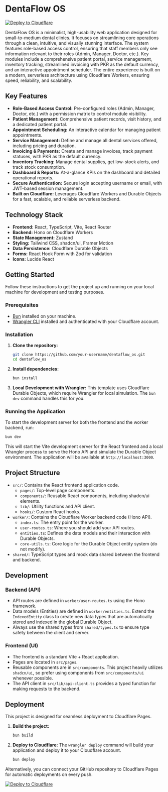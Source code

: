 # DentaFlow OS

[![Deploy to Cloudflare](https://deploy.workers.cloudflare.com/button)](https://deploy.workers.cloudflare.com/?url=https://github.com/syedwasiqbukhari-123/generated-app-20251024-041018)

DentaFlow OS is a minimalist, high-usability web application designed for small-to-medium dental clinics. It focuses on streamlining core operations through a clean, intuitive, and visually stunning interface. The system features role-based access control, ensuring that staff members only see information relevant to their roles (Admin, Manager, Doctor, etc.). Key modules include a comprehensive patient portal, service management, inventory tracking, streamlined invoicing with PKR as the default currency, and an interactive appointment scheduler. The entire experience is built on a modern, serverless architecture using Cloudflare Workers, ensuring speed, reliability, and scalability.

## Key Features

-   **Role-Based Access Control:** Pre-configured roles (Admin, Manager, Doctor, etc.) with a permission matrix to control module visibility.
-   **Patient Management:** Comprehensive patient records, visit history, and a dedicated patient portal.
-   **Appointment Scheduling:** An interactive calendar for managing patient appointments.
-   **Service Management:** Define and manage all dental services offered, including pricing and duration.
-   **Invoicing & Payments:** Create and manage invoices, track payment statuses, with PKR as the default currency.
-   **Inventory Tracking:** Manage dental supplies, get low-stock alerts, and track stock consumption.
-   **Dashboard & Reports:** At-a-glance KPIs on the dashboard and detailed operational reports.
-   **Secure Authentication:** Secure login accepting username or email, with JWT-based session management.
-   **Built on Cloudflare:** Leverages Cloudflare Workers and Durable Objects for a fast, scalable, and reliable serverless backend.

## Technology Stack

-   **Frontend:** React, TypeScript, Vite, React Router
-   **Backend:** Hono on Cloudflare Workers
-   **State Management:** Zustand
-   **Styling:** Tailwind CSS, shadcn/ui, Framer Motion
-   **Data Persistence:** Cloudflare Durable Objects
-   **Forms:** React Hook Form with Zod for validation
-   **Icons:** Lucide React

## Getting Started

Follow these instructions to get the project up and running on your local machine for development and testing purposes.

### Prerequisites

-   [Bun](https://bun.sh/) installed on your machine.
-   [Wrangler CLI](https://developers.cloudflare.com/workers/wrangler/install-and-update/) installed and authenticated with your Cloudflare account.

### Installation

1.  **Clone the repository:**
    ```bash
    git clone https://github.com/your-username/dentaflow_os.git
    cd dentaflow_os
    ```

2.  **Install dependencies:**
    ```bash
    bun install
    ```

3.  **Local Development with Wrangler:**
    This template uses Cloudflare Durable Objects, which require Wrangler for local simulation. The `bun dev` command handles this for you.

### Running the Application

To start the development server for both the frontend and the worker backend, run:

```bash
bun dev
```

This will start the Vite development server for the React frontend and a local Wrangler process to serve the Hono API and simulate the Durable Object environment. The application will be available at `http://localhost:3000`.

## Project Structure

-   `src/`: Contains the React frontend application code.
    -   `pages/`: Top-level page components.
    -   `components/`: Reusable React components, including shadcn/ui elements.
    -   `lib/`: Utility functions and API client.
    -   `hooks/`: Custom React hooks.
-   `worker/`: Contains the Cloudflare Worker backend code (Hono API).
    -   `index.ts`: The entry point for the worker.
    -   `user-routes.ts`: Where you should add your API routes.
    -   `entities.ts`: Defines the data models and their interaction with Durable Objects.
    -   `core-utils.ts`: Core logic for the Durable Object entity system (do not modify).
-   `shared/`: TypeScript types and mock data shared between the frontend and backend.

## Development

### Backend (API)

-   API routes are defined in `worker/user-routes.ts` using the Hono framework.
-   Data models (Entities) are defined in `worker/entities.ts`. Extend the `IndexedEntity` class to create new data types that are automatically stored and indexed in the global Durable Object.
-   Always use the shared types from `shared/types.ts` to ensure type safety between the client and server.

### Frontend (UI)

-   The frontend is a standard Vite + React application.
-   Pages are located in `src/pages`.
-   Reusable components are in `src/components`. This project heavily utilizes `shadcn/ui`, so prefer using components from `src/components/ui` whenever possible.
-   The API client in `src/lib/api-client.ts` provides a typed function for making requests to the backend.

## Deployment

This project is designed for seamless deployment to Cloudflare Pages.

1.  **Build the project:**
    ```bash
    bun build
    ```

2.  **Deploy to Cloudflare:**
    The `wrangler deploy` command will build your application and deploy it to your Cloudflare account.

    ```bash
    bun deploy
    ```

Alternatively, you can connect your GitHub repository to Cloudflare Pages for automatic deployments on every push.

[![Deploy to Cloudflare](https://deploy.workers.cloudflare.com/button)](https://deploy.workers.cloudflare.com/?url=https://github.com/syedwasiqbukhari-123/generated-app-20251024-041018)